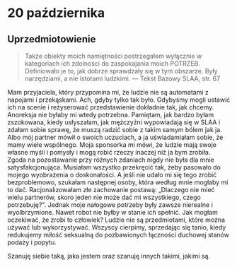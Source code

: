 
# 20 października

## Uprzedmiotowienie

> Także obiekty moich namiętności postrzegałem wyłącznie w kategoriach ich zdolności do zaspokajania moich POTRZEB. Definiowało je to, jak dobrze sprawdzały się w tym obszarze. Były narzędziami, a nie istotami ludzkimi. — Tekst Bazowy SLAA, str. 67

Mam przyjaciela, który przypomina mi, że ludzie nie są automatami z napojami i przekąskami. Ach, gdyby tylko tak było. Gdybyśmy mogli ustawić ich na scenie i reżyserować przedstawienie dokładnie tak, jak chcemy. Anoreksja nie byłaby mi wtedy potrzebna. Pamiętam, jak bardzo byłam zszokowana, kiedy usłyszałam, jak mężczyźni wypowiadają się w SLAA i zdałam sobie sprawę, że muszą radzić sobie z takim samym bólem jak ja. Albo mój partner mówił o swoich uczuciach, a ja uświadamiałam sobie, że mamy wiele wspólnego. Moja sponsorka mi mówi, że ludzie mają swoje własne myśli i pomysły i mogą robić rzeczy inaczej niż ja bym zrobiła. Zgoda na pozostawanie przy różnych zdaniach nigdy nie była dla mnie satysfakcjonująca. Musiałam wszystko przekręcić tak, żeby pasowało do mojego wyobrażenia o doskonałości. A jeśli nie udało mi się tego zrobić bezproblemowo, szukałam następnej osoby, która według mnie mogłaby mi to dać. Racjonalizowałam złe zachowanie postawą: „Dlaczego nie mieć wielu partnerów, skoro jeden nie może dać mi wszystkiego, czego potrzebuję?". Jednak moje nałogowe potrzeby były zawsze nierealne i wyolbrzymione. Nawet robot nie byłby w stanie ich spełnić. Jak mogłam oczekiwać, że zrobi to człowiek? Ludzie nie są przedmiotami, które można używać lub wykorzystywać. Wszyscy cierpimy, sprzedając się tanio, kiedy redukujemy miłość seksualną do pozbawionych łączności duchowej stanów podaży i popytu.

Szanuję siebie taką, jaka jestem oraz szanuję innych takimi, jakimi są.
